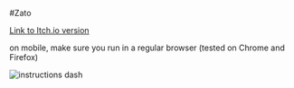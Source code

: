 #Zato

[Link to Itch.io version](https://raczynskid.itch.io/zato2)

on mobile, make sure you run in a regular browser (tested on Chrome and Firefox)

![instructions dash](https://github.com/user-attachments/assets/a2f6bf93-0c13-4988-ad2d-cd8b13d017c8)
